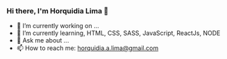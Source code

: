 ### Hi there, I'm Horquidia Lima 👋



- 🔭 I’m currently working on ...
- 🌱 I’m currently learning, HTML, CSS, SASS, JavaScript, ReactJs, NODE
- 💬 Ask me about ...
- 📫 How to reach me: horquidia.a.lima@gmail.com

